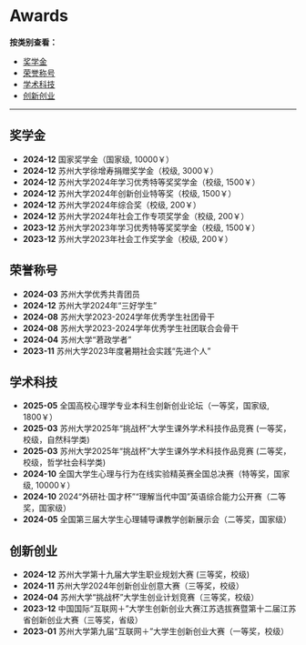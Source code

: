 # Awards

**按类别查看：**
- [奖学金](#奖学金)
- [荣誉称号](#荣誉称号)
- [学术科技](#学术科技)
- [创新创业](#创新创业)

---

## 奖学金

- **2024-12** 国家奖学金（国家级, 10000￥）  
- **2024-12** 苏州大学徐增寿捐赠奖学金（校级, 3000￥）  
- **2024-12** 苏州大学2024年学习优秀特等奖奖学金（校级, 1500￥）
- **2024-12** 苏州大学2024年创新创业特等奖（校级, 1500￥）  
- **2024-12** 苏州大学2024年综合奖（校级, 200￥）  
- **2024-12** 苏州大学2024年社会工作专项奖学金（校级, 200￥）  
- **2023-12** 苏州大学2023年学习优秀特等奖奖学金（校级, 1500￥）
- **2023-12** 苏州大学2023年社会工作奖学金（校级, 200￥）  

## 荣誉称号

- **2024-03** 苏州大学优秀共青团员
- **2024-12** 苏州大学2024年“三好学生”
- **2024-08** 苏州大学2023-2024学年优秀学生社团骨干
- **2024-08** 苏州大学2023-2024学年优秀学生社团联合会骨干
- **2024-04** 苏州大学“莙政学者”
- **2023-11** 苏州大学2023年度暑期社会实践“先进个人”

## 学术科技

- **2025-05** 全国高校心理学专业本科生创新创业论坛（一等奖，国家级, 1800￥）
- **2025-03** 苏州大学2025年“挑战杯”大学生课外学术科技作品竞赛 (一等奖，校级，自然科学类)
- **2025-03** 苏州大学2025年“挑战杯”大学生课外学术科技作品竞赛 (二等奖，校级，哲学社会科学类)
- **2024-10** 全国大学生心理与行为在线实验精英赛全国总决赛（特等奖，国家级, 10000￥）  
- **2024-10** 2024“外研社·国才杯”“理解当代中国”英语综合能力公开赛（二等奖，国家级）    
- **2024-05** 全国第三届大学生心理辅导课教学创新展示会（二等奖，国家级）  

## 创新创业

- **2024-12** 苏州大学第十九届大学生职业规划大赛 (三等奖，校级)
- **2024-11** 苏州大学2024年创新创业创意大赛（三等奖，校级）  
- **2024-04** 苏州大学“挑战杯”大学生创业计划竞赛（三等奖，校级）  
- **2023-12** 中国国际“互联网＋”大学生创新创业大赛江苏选拔赛暨第十二届江苏省创新创业大赛（三等奖，省级）  
- **2023-01** 苏州大学第九届“互联网＋”大学生创新创业大赛（一等奖，校级）  



  

